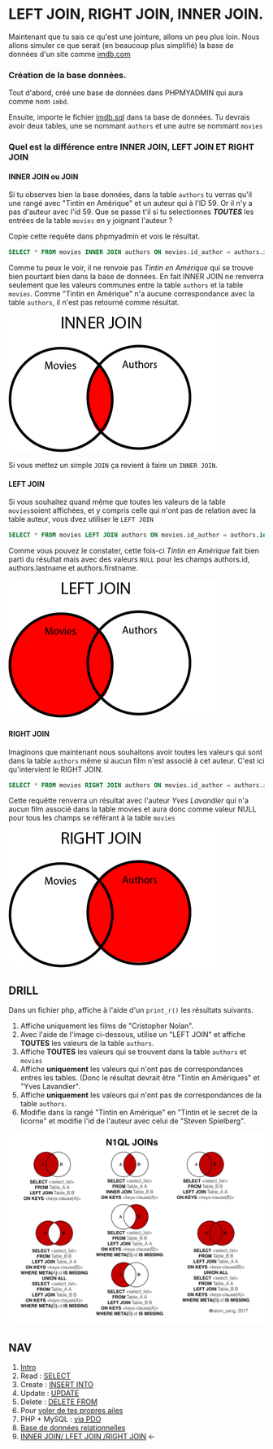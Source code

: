 # LEFT JOIN, RIGHT JOIN, INNER JOIN. 

Maintenant que tu sais ce qu'est une jointure, allons un peu plus loin. 
Nous allons simuler ce que serait (en beaucoup plus simplifié) la base de données d'un site  comme [imdb.com](http://www.imdb.com/)

### Création de la base données. 

Tout d'abord, créé une base de données dans PHPMYADMIN qui aura comme nom ````imbd````.

Ensuite, importe le fichier [imdb.sql](imdb.sql) dans ta base de données. Tu devrais avoir deux tables, une se nommant ```authors``` et une autre se nommant ````movies```` 

### Quel est la différence entre INNER JOIN, LEFT JOIN ET RIGHT JOIN
#### INNER JOIN ou JOIN
Si tu observes bien la base données, dans la table ``authors`` tu verras qu'il une rangé avec "Tintin en Amérique" et un auteur qui à l'ID 59. Or il n'y a pas d'auteur avec l'id 59. Que se passe t'il si tu selectionnes ***TOUTES*** les entrées de la table ````movies```` en y joignant l'auteur ?

Copie cette requête dans phpmyadmin et vois le résultat.

````sql
SELECT * FROM movies INNER JOIN authors ON movies.id_author = authors.id
````

Comme tu peux le voir, il ne renvoie pas *Tintin en Amérique* qui se trouve bien pourtant bien dans la base de données. En fait INNER JOIN ne renverra seulement que les valeurs communes entre la table ```authors``` et la table ```movies```. Comme "Tintin en Amérique" n'a aucune correspondance avec la table ````authors````, il n'est pas retourné comme résultat. 

![relations](./innerjoin.png)

Si vous mettez un simple ``JOIN`` ça revient à faire un  ``INNER JOIN``. 

#### LEFT JOIN 

Si vous souhaitez quand même que toutes les valeurs de la table ```movies```soient affichées, et y compris celle qui n'ont pas de relation avec la table auteur, vous dvez utiliser le ``LEFT JOIN``

````sql
SELECT * FROM movies LEFT JOIN authors ON movies.id_author = authors.id
````

Comme vous pouvez le constater, cette fois-ci *Tintin en Amérique* fait bien parti du résultat mais avec des valeurs ``NULL`` pour les champs authors.id, authors.lastname et authors.firstname.

![relations](./leftjoin.png)

#### RIGHT JOIN

Imaginons que maintenant nous souhaitons avoir toutes les valeurs qui sont dans la table ``authors`` même si aucun film n'est associé à cet auteur. C'est ici qu'intervient le RIGHT JOIN.

````sql
SELECT * FROM movies RIGHT JOIN authors ON movies.id_author = authors.id
````
Cette requêtte renverra un résultat avec l'auteur *Yves Lavandier* qui n'a aucun film associé dans la table movies et aura donc comme valeur NULL pour tous les champs se référant à la table ``movies``

![relations](./rightjoin.png)




## DRILL

Dans un fichier php, affiche à l'aide d'un ```print_r()``` les résultats suivants. 

1. Affiche uniquement les films de "Cristopher Nolan". 
2. Avec l'aide de l'image ci-dessous, utilise un "LEFT JOIN" et affiche **TOUTES** les valeurs de la table ``authors``.
3. Affiche **TOUTES** les valeurs qui se trouvent dans la table ``authors`` et ``movies``
3. Affiche **uniquement** les valeurs qui n'ont pas de correspondances entres les tables. (Donc le résultat devrait être "Tintin en Amériques" et "Yves Lavandier". 
4. Affiche **uniquement** les valeurs qui n'ont pas de correspondances de la table ``authors``.
5. Modifie dans la rangé "Tintin en Amérique" en "Tintin et le secret de la licorne" et modifie l'id de l'auteur avec celui de "Steven Spielberg". 


![relations](./assets/left-inner-join.jpeg)


## NAV
1. [Intro](./readme.md)     
1. Read : [SELECT](./1.select.md)  
1. Create : [INSERT INTO](./2.insert.md)  
1. Update : [UPDATE](./3.update.md)   
1. Delete : [DELETE FROM](./4.delete.md)  
1. Pour [voler de tes propres ailes](./5.moveon.md)
1. PHP + MySQL  : [via PDO](./6.pdo.md)   
1. [Base de données relationnelles](./7.relational-db.md)
1. [INNER JOIN/ LFET JOIN /RIGHT JOIN](./8.join.md) ←  
